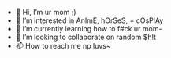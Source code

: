 - 👋 Hi, I’m ur mom ;)
- 👀 I’m interested in AnImE, hOrSeS, + cOsPlAy
- 🌱 I’m currently learning how to f#ck ur mom-
- 💞️ I’m looking to collaborate on random $h!t
- 📫 How to reach me np luvs~

<!---
IcyHawt/IcyHawt is a ✨ special ✨ repository because its `README.md` (this file) appears on your GitHub profile.
You can click the Preview link to take a look at your changes.
--->
